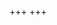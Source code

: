 +++
+++

<link rel="alternate" type="application/rss+xml" href="https://dylanm5.github.io/index.xml" title="DylanM5 RSS">